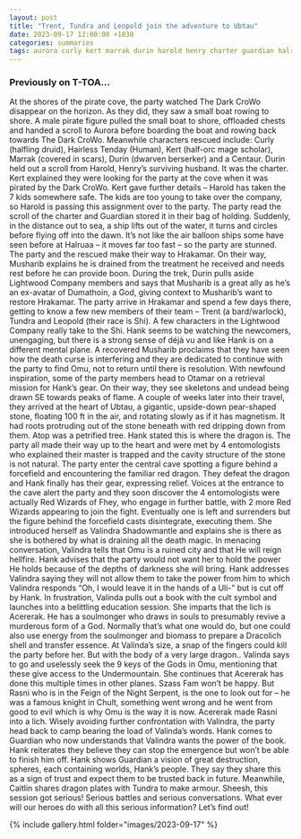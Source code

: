 ```yaml
---
layout: post
title: "Trent, Tundra and Leopold join the adventure to Ubtau"
date: 2023-09-17 12:00:00 +1030
categories: summaries
tags: aurora curly kert marrak durin harold henry charter guardian halruaa hrakama musharib dumathoin shi tundra leopold otamar ubtau dragon valindra omu acererak soulmonger dracolich rasni chult undermountain
---
```

### Previously on T-TOA…
At the shores of the pirate cove, the party watched The Dark CroWo disappear on the horizon. As they did, they saw a small boat rowing to shore. A male pirate figure pulled the small boat to shore, offloaded chests and handed a scroll to Aurora before boarding the boat and rowing back towards The Dark CroWo. Meanwhile characters rescued include: Curly (halfling druid), Hairless Tenday (Human), Kert (half-orc mage scholar), Marrak (covered in scars), Durin (dwarven berserker) and a Centaur. Durin held out a scroll from Harold, Henry’s surviving husband. It was the charter. Kert explained they were looking for the party at the cove when it was pirated by the Dark CroWo. Kert gave further details – Harold has taken the 7 kids somewhere safe. The kids are too young to take over the company, so Harold is passing this assignment over to the party. The party read the scroll of the charter and Guardian stored it in their bag of holding. Suddenly, in the distance out to sea, a ship lifts out of the water, it turns and circles before flying off into the dawn. It’s not like the air balloon ships some have seen before at Halruaa – it moves far too fast – so the party are stunned.
The party and the rescued make their way to Hrakamar. On their way, Musharib explains he is drained from the treatment he received and needs rest before he can provide boon. During the trek, Durin pulls aside Lightwood Company members and says that Musharib is a great ally as he’s an ex-avatar of Dumathoin, a God, giving context to Musharib’s want to restore Hrakamar. The party arrive in Hrakamar and spend a few days there, getting to know a few new members of their team – Trent (a bard/warlock), Tundra and Leopold (their race is Shi). A few characters in the Lightwood Company really take to the Shi. Hank seems to be watching the newcomers, unengaging, but there is a strong sense of déjà vu and like Hank is on a different mental plane. A recovered Musharib proclaims that they have seen how the death curse is interfering and they are dedicated to continue with the party to find Omu, not to return until there is resolution.
With newfound inspiration, some of the party members head to Otamar on a retrieval mission for Hank’s gear. On their way, they see skeletons and undead being drawn SE towards peaks of flame. A couple of weeks later into their travel, they arrived at the heart of Ubtau, a gigantic, upside-down pear-shaped stone, floating 100 ft in the air, and rotating slowly as if it has magnetism. It had roots protruding out of the stone beneath with red dripping down from them. Atop was a petrified tree. Hank stated this is where the dragon is. The party all made their way up to the heart and were met by 4 entomologists who explained their master is trapped and the cavity structure of the stone is not natural. The party enter the central cave spotting a figure behind a forcefield and encountering the familiar red dragon. They defeat the dragon and Hank finally has their gear, expressing relief. Voices at the entrance to the cave alert the party and they soon discover the 4 entomologists were actually Red Wizards of Fhey, who engage in further battle, with 2 more Red Wizards appearing to join the fight. Eventually one is left and surrenders but the figure behind the forcefield casts disintegrate, executing them. She introduced herself as Valindra Shadowmantle and explains she is there as she is bothered by what is draining all the death magic.
In menacing conversation, Valindra tells that Omu is a ruined city and that He will reign hellfire. Hank advises that the party would not want her to hold the power He holds because of the depths of darkness she will bring. Hank addresses Valindra saying they will not allow them to take the power from him to which Valindra responds “Oh, I would leave it in the hands of a Uli-” but is cut off by Hank. In frustration, Valinda pulls out a book with the cult symbol and launches into a belittling education session. She imparts that the lich is Acererak. He has a soulmonger who draws in souls to presumably revive a murderous form of a God. Normally that’s what one would do, but one could also use energy from the soulmonger and biomass to prepare a Dracolich shell and transfer essence. At Valinda’s size, a snap of the fingers could kill the party before her. But with the body of a very large dragon.. Valinda says to go and uselessly seek the 9 keys of the Gods in Omu, mentioning that these give access to the Undermountain. She continues that Acererak has done this multiple times in other planes. Szass Fam won’t be happy. But Rasni who is in the Feign of the Night Serpent, is the one to look out for – he was a famous knight in Chult, something went wrong and he went from good to evil which is why Omu is the way it is now. Acererak made Rasni into a lich.
Wisely avoiding further confrontation with Valindra, the party head back to camp bearing the load of Valinda’s words. Hank comes to Guardian who now understands that Valindra wants the power of the book. Hank reiterates they believe they can stop the emergence but won’t be able to finish him off. Hank shows Guardian a vision of great destruction, spheres, each containing worlds, Hank’s people. They say they share this as a sign of trust and expect them to be trusted back in future. Meanwhile, Caitlin shares dragon plates with Tundra to make armour. Sheesh, this session got serious! Serious battles and serious conversations. What ever will our heroes do with all this serious information? Let’s find out!

{% include gallery.html folder="images/2023-09-17" %}